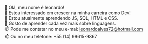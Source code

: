 :wave: Olá, meu nome é leonardo!  
:eyes: Estou interessado em crescer na minha carreira como Dev!  
:seedling: Estou atualmente aprendendo JS, SQL, HTML e CSS.  
:revolving_hearts: Gosto de aprender cada vez mais sobre linguagens.  
:mailbox: Pode me contatar no meu e-mai: leonardoalves72@hotmail.com  
:mailbox: Ou no meu telefone: +55 (14) 99615-9867
